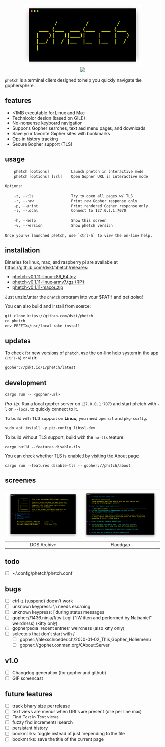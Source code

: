 <!--
      /         /         /
 ___ (___  ___ (___  ___ (___
|   )|   )|___)|    |    |   )
|__/ |  / |__  |__  |__  |  /
|
--> <p align="center"> <img src="./img/logo.png"> <br>
<a href="https://git.io/JveQo">
<img src="https://img.shields.io/github/v/release/dvkt/phetch?include_prereleases">
</a>
</p>

`phetch` is a terminal client designed to help you quickly navigate
the gophersphere.

## features

- <1MB executable for Linux and Mac
- Technicolor design (based on [GILD](https://github.com/dvkt/gild))
- No-nonsense keyboard navigation
- Supports Gopher searches, text and menu pages, and downloads
- Save your favorite Gopher sites with bookmarks
- Opt-in history tracking
- Secure Gopher support (TLS)

## usage

        phetch [options]          Launch phetch in interactive mode
        phetch [options] [url]    Open Gopher URL in interactive mode

    Options:

        -t, --tls                 Try to open all pages w/ TLS
        -r, --raw                 Print raw Gopher response only
        -p, --print               Print rendered Gopher response only
        -l, --local               Connect to 127.0.0.1:7070
      
        -h, --help                Show this screen
        -v, --version             Show phetch version
        
    Once you've launched phetch, use `ctrl-h` to view the on-line help. 


## installation

Binaries for linux, mac, and raspberry pi are available
at https://github.com/dvkt/phetch/releases:

- [phetch-v0.1.11-linux-x86_64.tgz][0]
- [phetch-v0.1.11-linux-armv7.tgz (RPi)][1]
- [phetch-v0.1.11-macos.zip][2]

Just unzip/untar the `phetch` program into your $PATH and get going!

You can also build and install from source:

    git clone https://github.com/dvkt/phetch
    cd phetch
    env PREFIX=/usr/local make install

## updates

To check for new versions of `phetch`, use the on-line help system in
the app (`ctrl-h`) or visit:

    gopher://phkt.io/1/phetch/latest

## development

    cargo run -- <gopher-url>

*Pro-tip:* Run a local gopher server on `127.0.0.1:7070` and start
phetch with `-l` or `--local` to quickly connect to it.

To build with TLS support on **Linux**, you need `openssl` and
`pkg-config`:

    sudo apt install -y pkg-config libssl-dev

To build without TLS support, build with the `no-tls` feature:

    cargo build --features disable-tls

You can check whether TLS is enabled by visiting the About page:

    cargo run --features disable-tls -- gopher://phetch/about

## screenies

|![DOS Archive](./img/dos.png)|![Floodgap](./img/menu-view.png)|
|:-:|:-:|
| DOS Archive | Floodgap |

## todo

- [ ] ~/.config/phetch/phetch.conf

## bugs

- [ ] ctrl-z (suspend) doesn't work
- [ ] unknown keypress: \n needs escaping
- [ ] unknown keypress: [ during status messages
- [ ] gopher://1436.ninja/1/twit.cgi ("iWritten and performed by
  Nathaniel" weirdness) (kitty only)
- [ ] gopherpedia 'recent entries' weirdness (also kitty only)
- [ ] selectors that don't start with /
    - [ ] gopher://alexschroeder.ch/2020-01-02_This_Gopher_Hole/menu
    - [ ] gopher://gopher.conman.org/0About:Server

## v1.0

- [ ] Changelog generation (for gopher and github)
- [ ] GIF screencast

## future features

- [ ] track binary size per release
- [ ] text views are menus when URLs are present (one per line max)
- [ ] Find Text in Text views
- [ ] fuzzy find incremental search
- [ ] persistent history
- [ ] bookmarks: toggle instead of just prepending to the file
- [ ] bookmarks: save the title of the current page

[0]: https://github.com/dvkt/phetch/releases/download/v0.1.11/phetch-v0.1.11-linux-x86_64.tgz
[1]: https://github.com/dvkt/phetch/releases/download/v0.1.11/phetch-v0.1.11-linux-armv7.tgz
[2]: https://github.com/dvkt/phetch/releases/download/v0.1.11/phetch-v0.1.11-macos.zip

